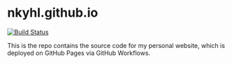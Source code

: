 # nkyhl.github.io

[![Build Status](https://github.com/NKyhl/NKyhl.github.io/actions/workflows/main.yml/badge.svg)](https://github.com/USERNAME/USERNAME.github.io/actions/workflows/main.yml)

This is the repo contains the source code for my personal website, which is deployed on GitHub Pages via GitHub Workflows.
